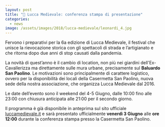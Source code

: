 ```yaml
---
layout: post
title: "📣 Lucca Medievale: conferenza stampa di presentazione"
categories:
  - news
image: /assets/images/2018/lucca-medievale/leonardi_4.jpg
---
```


Fervono i preparativi per la 6a edizione di Lucca Medievale, il festival che
unisce la rievocazione storica con gli spettacoli di strada e l’artigianato e
che ritorna dopo due anni di stop causati dalla pandemia.

<!-- more -->

La novità di quest’anno è il cambio di location, non più nei giardini
dell'Ex-Cavallerizza ma direttamente sulle mura urbane, precisamente sul
**Baluardo San Paolino**. Le motivazioni sono principalmente di carattere
logistico, ovvero per la disponibilità dei locali della Casermetta San Paolino,
nuova sede della nostra associazione, che organizza Lucca Medievale dal 2016.

Le date dell’evento sono il weekend del 4-5 Giugno, dalle 10:00 fino alle 23:00
con chiusura anticipata alle 21:00 per il secondo giorno.

Il programma è già disponibile in anteprima sul sito ufficiale
[luccamedievale.it](luccamedievale.it) e sarà presentato ufficialmente **venerdì
3 Giugno** alle **ore 12:00** durante la conferenza stampa presso la Casermetta
San Paolino.
